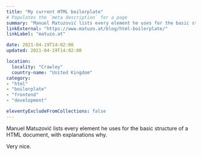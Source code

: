 ```yaml
---
title: "My current HTML boilerplate"
# Populates the `meta description` for a page
summary: "Manuel Matuzović lists every element he uses for the basic structure of a HTML document, with explanations why."
linkExternal: "https://www.matuzo.at/blog/html-boilerplate/"
linkLabel: "matuzo.at"

date: 2021-04-19T14:02:00
updated: 2021-04-19T14:02:00

location:
  locality: "Crawley"
  country-name: "United Kingdom"
category:
- "html"
- "boilerplate"
- "frontend"
- "development"

eleventyExcludeFromCollections: false
---
```


Manuel Matuzović lists every element he uses for the basic structure of a HTML document, with explanations why.

Very nice.
